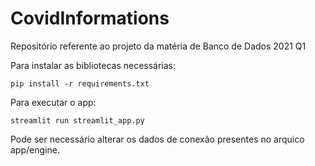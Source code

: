 # CovidInformations
Repositório referente ao projeto da matéria de Banco de Dados 2021 Q1

Para instalar as bibliotecas necessárias:

```
pip install -r requirements.txt
```

Para executar o app:

```
streamlit run streamlit_app.py
```
Pode ser necessário alterar os dados de conexão presentes no arquico app/engine.
